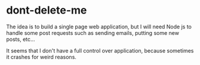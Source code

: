 # dont-delete-me

The idea is to build a single page web application, but I will need Node js to handle some post requests such as sending emails, 
putting some new posts, etc...

It seems that I don't have a full control over application, because sometimes it crashes for weird reasons. 
